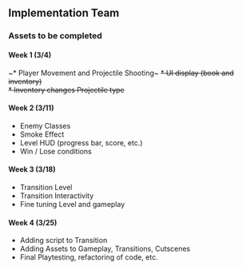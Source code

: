 ## Implementation Team 

### Assets to be completed

#### Week 1 (3/4)
~* Player Movement and Projectile Shooting~
~~* UI display (book and inventory)~~ <br>
~~* Inventory changes Projectile type~~ <br>

#### Week 2 (3/11)
* Enemy Classes
* Smoke Effect
* Level HUD (progress bar, score, etc.)
* Win / Lose conditions

#### Week 3 (3/18)
* Transition Level
* Transition Interactivity
* Fine tuning Level and gameplay

#### Week 4 (3/25)
* Adding script to Transition
* Adding Assets to Gameplay, Transitions, Cutscenes
* Final Playtesting, refactoring of code, etc.
